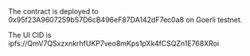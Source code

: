 The contract is deployed to 0x95f23A9607259b57D6cB496eF87DA142dF7ec0a8 on Goerli testnet.

The UI CID is ipfs://QmV7QSxzxnkrhfUKP7veo8mKps1pXk4fCSQZn1E768XRoi